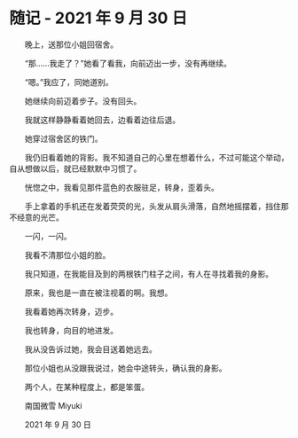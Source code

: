 # 随记 - 2021 年 9 月 30 日

　　晚上，送那位小姐回宿舍。

　　“那……我走了？”她看了看我，向前迈出一步，没有再继续。

　　“嗯。”我应了，同她道别。

　　她继续向前迈着步子。没有回头。

　　我就这样静静看着她回去，边看着边往后退。

　　她穿过宿舍区的铁门。

　　我仍旧看着她的背影。我不知道自己的心里在想着什么，不过可能这个举动，自从想做以后，就已经默默中习惯了。



　　恍惚之中，我看见那件蓝色的衣服驻足，转身，歪着头。

　　手上拿着的手机还在发着荧荧的光，头发从肩头滑落，自然地摇摆着，挡住那不经意的光芒。

　　一闪，一闪。

　　我看不清那位小姐的脸。

　　我只知道，在我能目及到的两根铁门柱子之间，有人在寻找着我的身影。



　　原来，我也是一直在被注视着的啊。我想。

　　我看着她再次转身，迈步。

　　我也转身，向目的地进发。

　　我从没告诉过她，我会目送着她远去。

　　那位小姐也从没跟我说过，她会中途转头，确认我的身影。



　　两个人，在某种程度上，都是笨蛋。


　　南国微雪 Miyuki

　　2021 年 9 月 30 日


